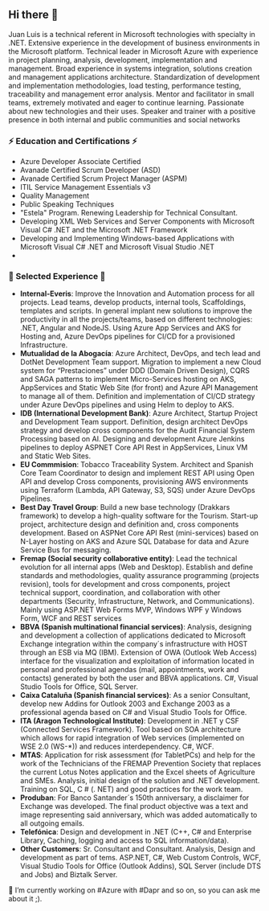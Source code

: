 ## Hi there 👋

Juan Luis is a technical referent in Microsoft technologies with specialty in .NET. Extensive experience in the development of business environments in the Microsoft platform. Technical leader in Microsoft Azure with experience in project planning, analysis, development, implementation and management. Broad experience in systems integration, solutions creation and management applications architecture. 
Standardization of development and implementation methodologies, load testing, performance testing, traceability and management error analysis.
Mentor and facilitator in small teams, extremely motivated and eager to continue learning. Passionate about new technologies and their uses. Speaker and trainer with a positive presence in both internal and public communities and social networks

### ⚡ Education and Certifications ⚡
- Azure Developer Associate Certified
- Avanade Certified Scrum Developer (ASD)
- Avanade Certified Scrum Project Manager (ASPM)
- ITIL Service Management Essentials v3
- Quality Management
- Public Speaking Techniques
- "Estela" Program. Renewing Leadership for Technical Consultant.
- Developing XML Web Services and Server Components with Microsoft Visual C# .NET and the Microsoft .NET Framework
- Developing and Implementing Windows-based Applications with Microsoft Visual C# .NET and Microsoft Visual Studio .NET
- 
### 👯 Selected Experience 👯
- **Internal-Everis**: Improve the Innovation and Automation process for all projects. Lead teams, develop products, internal tools, Scaffoldings, templates and scripts. In general implant new solutions to improve the productivity in all the projects/teams, based on different technologies: .NET, Angular and NodeJS. Using Azure App Services and AKS for Hosting and, Azure DevOps pipelines for CI/CD for a provisioned Infrastructure.
- **Mutualidad de la Abogacía**: Azure Architect, DevOps, and tech lead and DotNet Development Team support. Migration to implement a new Cloud system for “Prestaciones” under DDD (Domain Driven Design), CQRS and SAGA patterns to implement Micro-Services hosting on AKS, AppServices and Static Web Site (for front) and Azure API Management to manage all of them. Definition and implementation of CI/CD strategy under Azure DevOps pipelines and using Helm to deploy to AKS.
- **IDB (International Development Bank)**: Azure Architect, Startup Project and Development Team support. Definition, design architect DevOps strategy and develop cross components for the Audit Financial System Processing based on AI. Designing and development Azure Jenkins pipelines to deploy ASPNET Core API Rest in AppServices, Linux VM and Static Web Sites. 
- **EU Commmision**: Tobacco Traceability System. Architect and Spanish Core Team Coordinator to design and implement REST API using Open API and develop Cross components, provisioning AWS environments using Terraform (Lambda, API Gateway, S3, SQS) under Azure DevOps Pipelines.
- **Best Day Travel Group**: Build a new base technology (Drakkars framework) to develop a high-quality software for the Tourism. Start-up project, architecture design and definition and, cross components development. Based on ASPNet Core API Rest (mini-services) based on N-Layer hosting on AKS and Azure SQL Database for data and Azure Service Bus for messaging.
- **Fremap  (Social security collaborative entity)**: Lead the technical evolution for all internal apps (Web and Desktop). Establish and define standards and methodologies, quality assurance programming (projects revision), tools for development and cross components, project technical support, coordination, and collaboration with other departments (Security, Infrastructure, Network, and Communications). Mainly using ASP.NET Web Forms MVP, Windows WPF y Windows Form, WCF and REST services
- **BBVA (Spanish multinational financial services)**: Analysis, designing and development a collection of applications dedicated to Microsoft Exchange integration within the company´s infrastructure with HOST through an ESB via MQ (IBM). Extension of OWA (Outlook Web Access) interface for the visualization and exploitation of information located in personal and professional agendas (mail, appointments, work and contacts) generated by both the user and BBVA applications. C#, Visual Studio Tools for Office, SQL Server.
- **Caixa Cataluña (Spanish financial services)**: As a senior Consultant, develop new Addins for Outlook 2003 and Exchange 2003 as a professional agenda based on C# and Visual Studio Tools for Office.
- **ITA (Aragon Technological Institute)**: Development in .NET y CSF (Connected Services Framework). Tool based on SOA architecture which allows for rapid integration of Web services (implemented on WSE 2.0 (WS-*)) and reduces interdependency. C#, WCF.
- **MTAS**: Application for risk assessment (for TabletPCs) and help for the work of the Technicians of the FREMAP Prevention Society that replaces the current Lotus Notes application and the Excel sheets of Agriculture and SMEs. Analysis, initial design of the solution and .NET development. Training on SQL, C # (. NET) and good practices for the work team.
- **Produban**: For Banco Santander´s 150th anniversary, a disclaimer for Exchange was developed. The final product objective was a text and image representing said anniversary, which was added automatically to all outgoing emails. 
- **Telefónica**: Design and development in .NET (C++, C# and Enterprise Library, Caching, logging and access to SQL information/data).
- **Other Customers**: Sr. Consultant and Consultant. Analysis, Design and development as part of tems. ASP.NET, C#, Web Custom Controls, WCF, Visual Studio Tools for Office (Outlook Addins), SQL Server (include DTS and Jobs) and Biztalk Server.


🔭 I’m currently working on #Azure with #Dapr and so on, so you can ask me about it ;).
